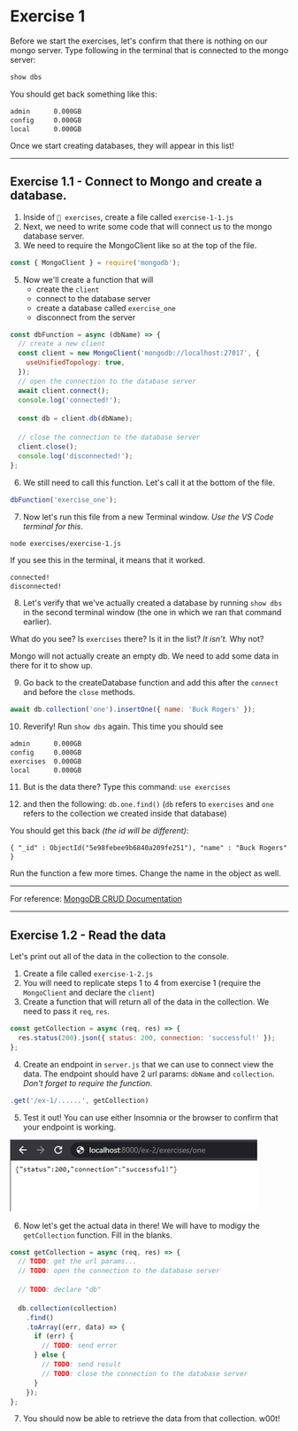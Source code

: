# Exercise 1

Before we start the exercises, let's confirm that there is nothing on our mongo server. Type following in the terminal that is connected to the mongo server:

```bash
show dbs
```

You should get back something like this:

```
admin      0.000GB
config     0.000GB
local      0.000GB
```

Once we start creating databases, they will appear in this list!

---

## Exercise 1.1 - Connect to Mongo and create a database.

1. Inside of `📁 exercises`, create a file called `exercise-1-1.js`
2. Next, we need to write some code that will connect us to the mongo database server.
3. We need to require the MongoClient like so at the top of the file.

```js
const { MongoClient } = require('mongodb');
```

5. Now we'll create a function that will
   - create the `client`
   - connect to the database server
   - create a database called `exercise_one`
   - disconnect from the server

```js
const dbFunction = async (dbName) => {
  // create a new client
  const client = new MongoClient('mongodb://localhost:27017', {
    useUnifiedTopology: true,
  });
  // open the connection to the database server
  await client.connect();
  console.log('connected!');

  const db = client.db(dbName);

  // close the connection to the database server
  client.close();
  console.log('disconnected!');
};
```

6. We still need to call this function. Let's call it at the bottom of the file.

```js
dbFunction('exercise_one');
```

7. Now let's run this file from a new Terminal window. _Use the VS Code terminal for this_.

```bash
node exercises/exercise-1.js
```

If you see this in the terminal, it means that it worked.

```
connected!
disconnected!
```

8. Let's verify that we've actually created a database by running `show dbs` in the second terminal window (the one in which we ran that command earlier).

What do you see? Is `exercises` there? Is it in the list? _It isn't._ Why not?

Mongo will not actually create an empty db. We need to add some data in there for it to show up.

9. Go back to the createDatabase function and add this after the `connect` and before the `close` methods.

```js
await db.collection('one').insertOne({ name: 'Buck Rogers' });
```

10. Reverify! Run `show dbs` again. This time you should see

```
admin      0.000GB
config     0.000GB
exercises  0.000GB
local      0.000GB
```

11. But is the data there? Type this command: `use exercises`

12. and then the following: `db.one.find()` (`db` refers to `exercises` and `one` refers to the collection we created inside that database)

You should get this back _(the id will be different)_:

```
{ "_id" : ObjectId("5e98febee9b6840a209fe251"), "name" : "Buck Rogers" }
```

Run the function a few more times. Change the name in the object as well.

---

For reference: [MongoDB CRUD Documentation](http://mongodb.github.io/node-mongodb-native/3.5/reference/ecmascriptnext/crud/)

---

## Exercise 1.2 - Read the data

Let's print out all of the data in the collection to the console.

1. Create a file called `exercise-1-2.js`
2. You will need to replicate steps 1 to 4 from exercise 1 (require the `MongoClient` and declare the `client`)
3. Create a function that will return all of the data in the collection. We need to pass it `req`, `res`.

```js
const getCollection = async (req, res) => {
  res.status(200).json({ status: 200, connection: 'successful!' });
};
```

4. Create an endpoint in `server.js` that we can use to connect view the data. The endpoint should have 2 url params: `dbName` and `collection`. _Don't forget to require the function._

```js
.get('/ex-1/......', getCollection)
```

5. Test it out! You can use either Insomnia or the browser to confirm that your endpoint is working.

<img src='../__lecture/assets/ex-1-2-5.png' />

6. Now let's get the actual data in there! We will have to modigy the `getCollection` function. Fill in the blanks.

```js
const getCollection = async (req, res) => {
  // TODO: get the url params...
  // TODO: open the connection to the database server

  // TODO: declare "db"

  db.collection(collection)
    .find()
    .toArray((err, data) => {
      if (err) {
        // TODO: send error
      } else {
        // TODO: send result
        // TODO: close the connection to the database server
      }
    });
};
```

7. You should now be able to retrieve the data from that collection. w00t!
